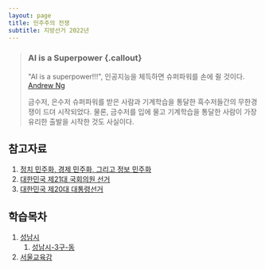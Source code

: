 ```yaml
---
layout: page
title: 민주주의 전쟁
subtitle: 지방선거 2022년
---
```


> ### AI is a Superpower {.callout}
>
> "AI is a superpower!!!", 인공지능을 체득하면 슈퍼파워를 손에 쥘 것이다. [Andrew Ng](https://twitter.com/andrewyng/status/728986380638916609)
>
> 금수저, 은수저 슈퍼파워를 받은 사람과 기계학습을 통달한 흑수저들간의 무한경쟁이 드뎌 시작되었다. 물론, 
> 금수저를 입에 물고 기계학습을 통달한 사람이 가장 유리한 출발을 시작한 것도 사실이다.

## 참고자료

1. [정치 민주화, 경제 민주화, 그리고 정보 민주화](https://statkclee.github.io/politics/)
1. [대한민국 제21대 국회의원 선거](https://statkclee.github.io/election/)
1. [대한민국 제20대 대통령선거](https://statkclee.github.io/president/)

## 학습목차 

1. [성남시](local-sungnam.html)
    1. [성남시-3구-동](local-sungnam-dong.html)
1. [서울교육감](local-education.html)
    
    
    

